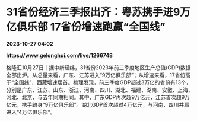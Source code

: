 # 31省份经济三季报出齐：粤苏携手进9万亿俱乐部 17省份增速跑赢“全国线”

**2023-10-27 04:02**

**https://www.gelonghui.com/live/1266748**

格隆汇10月27日｜据中新经纬，31省份2023年前三季度地区生产总值(GDP)数据全部出炉。从总量来看，广东、江苏进入“9万亿俱乐部”；从增速来看，17省份高于“全国线”，西藏增速居首。梳理发现，前三季度GDP超过3万亿的省份有13个，分别是广东、江苏、山东、浙江、河南、四川、湖北、福建、湖南、安徽、上海、河北、北京，与去年同期相同。其中，广东GDP再次超9万亿元，江苏首次超9万亿元，携手跻身“9万亿俱乐部”。湖北GDP首次超过4万亿元，与河南、四川并肩进入“4万亿俱乐部”。